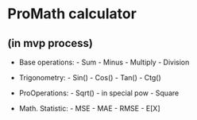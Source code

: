 # ProMath calculator
## (in mvp process)

- Base operations:
        - Sum
        - Minus
        - Multiply
        - Division

- Trigonometry: 
        - Sin()
        - Cos()
        - Tan()
        - Ctg()
        
- ProOperations:
        - Sqrt()
        - in special pow
        - Square 
    
- Math. Statistic:
        - MSE
        - MAE
        - RMSE
        - E[X]
